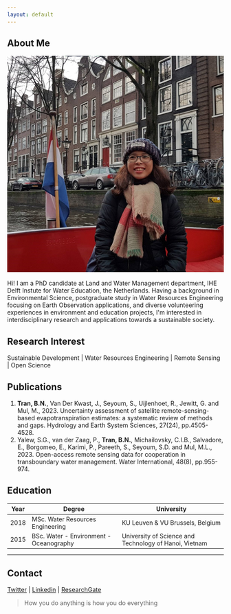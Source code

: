 ```yaml
---
layout: default
---
```


## About Me

<img class="profile-picture" src="trngbich.jpg">

Hi! I am a PhD candidate at Land and Water Management department, IHE Delft Instute for Water Education, the Netherlands. Having a background in Environmental Science, postgraduate study in Water Resources Engineering focusing on Earth Observation applications, and diverse volunteering experiences in environment and education projects, I'm interested in interdisciplinary research and applications towards a sustainable society.


## Research Interest

Sustainable Development | Water Resources Engineering | Remote Sensing | Open Science 

## Publications

1. **Tran, B.N.**, Van Der Kwast, J., Seyoum, S., Uijlenhoet, R., Jewitt, G. and Mul, M., 2023. Uncertainty assessment of satellite remote-sensing-based evapotranspiration estimates: a systematic review of methods and gaps. Hydrology and Earth System Sciences, 27(24), pp.4505-4528.
2. Yalew, S.G., van der Zaag, P., **Tran, B.N.**, Michailovsky, C.I.B., Salvadore, E., Borgomeo, E., Karimi, P., Pareeth, S., Seyoum, S.D. and Mul, M.L., 2023. Open-access remote sensing data for cooperation in transboundary water management. Water International, 48(8), pp.955-974.

## Education


Year | Degree | University
-----|-------|--------
2018 | MSc. Water Resources Engineering  | KU Leuven & VU Brussels, Belgium
2015 | BSc. Water - Environment - Oceanography | University of Science and Technology of Hanoi, Vietnam


---

## Contact

[Twitter](https://x.com/trngbich) | [Linkedin](https://www.linkedin.com/in/trngbich/) | [ResearchGate](https://www.researchgate.net/profile/Bich-Tran-9) 


> How you do anything is how you do everything


